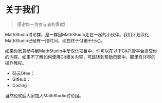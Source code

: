 # 关于我们

> 感谢每一位参与者的贡献!

MathStudio讨论群，是一群因MathStudio走在一起的小伙伴。我们计划汉化MathStudio已经有一段时间，现在终于付诸于行动。

如果你愿意参与到MathStudio手册汉化项目中，你可以在以下Git托管平台提交你的内容。如果不了解如何使用Git相关内容，可跳转到帮助页面中，那里有详尽的操作教程。

- 码云Gtee：
- GitHub：
- Coding：

当然也欢迎大家加入MathStudio讨论组。



